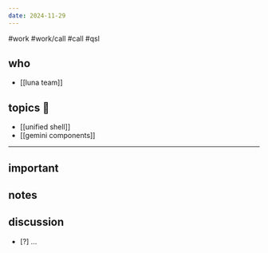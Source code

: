 ```yaml
---
date: 2024-11-29
---
```

#work #work/call #call #qsl 

## who
- [[luna team]]
## topics 🍁
- [[unified shell]]
- [[gemini components]]

---
## important

## notes

## discussion

- [?] ...
